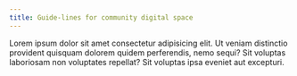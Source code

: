 ```yaml
---
title: Guide-lines for community digital space
---
```


Lorem ipsum dolor sit amet consectetur adipisicing elit. Ut veniam distinctio provident quisquam dolorem quidem perferendis, nemo sequi? Sit voluptas laboriosam non voluptates repellat? Sit voluptas ipsa eveniet aut excepturi.
